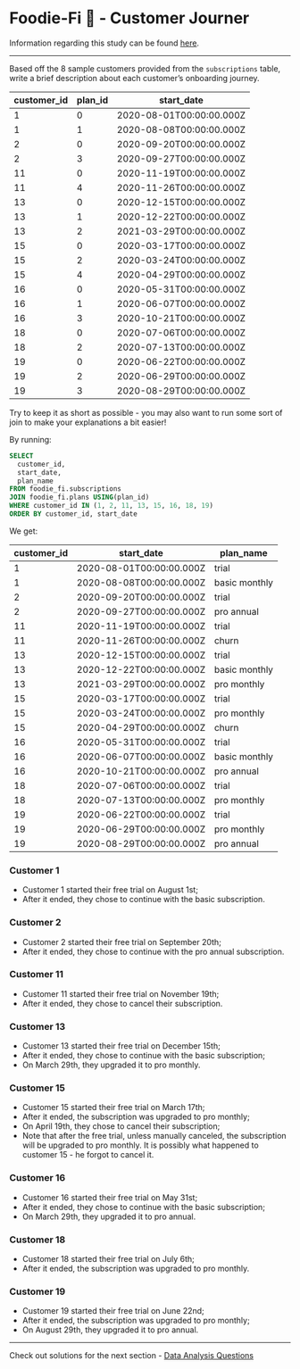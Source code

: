 # Foodie-Fi 🥑 - Customer Journer

Information regarding this study can be found [here](https://github.com/rodrigueslara/8-week-sql-challenge/blob/main/README.md).

---

Based off the 8 sample customers provided from the `subscriptions` table, write a brief description about each customer’s onboarding journey.

| customer_id | plan_id | start_date               |
| ----------- | ------- | ------------------------ |
| 1           | 0       | 2020-08-01T00:00:00.000Z |
| 1           | 1       | 2020-08-08T00:00:00.000Z |
| 2           | 0       | 2020-09-20T00:00:00.000Z |
| 2           | 3       | 2020-09-27T00:00:00.000Z |
| 11          | 0       | 2020-11-19T00:00:00.000Z |
| 11          | 4       | 2020-11-26T00:00:00.000Z |
| 13          | 0       | 2020-12-15T00:00:00.000Z |
| 13          | 1       | 2020-12-22T00:00:00.000Z |
| 13          | 2       | 2021-03-29T00:00:00.000Z |
| 15          | 0       | 2020-03-17T00:00:00.000Z |
| 15          | 2       | 2020-03-24T00:00:00.000Z |
| 15          | 4       | 2020-04-29T00:00:00.000Z |
| 16          | 0       | 2020-05-31T00:00:00.000Z |
| 16          | 1       | 2020-06-07T00:00:00.000Z |
| 16          | 3       | 2020-10-21T00:00:00.000Z |
| 18          | 0       | 2020-07-06T00:00:00.000Z |
| 18          | 2       | 2020-07-13T00:00:00.000Z |
| 19          | 0       | 2020-06-22T00:00:00.000Z |
| 19          | 2       | 2020-06-29T00:00:00.000Z |
| 19          | 3       | 2020-08-29T00:00:00.000Z |

Try to keep it as short as possible - you may also want to run some sort of join to make your explanations a bit easier!

By running:

```sql
SELECT
  customer_id,
  start_date,
  plan_name
FROM foodie_fi.subscriptions
JOIN foodie_fi.plans USING(plan_id)
WHERE customer_id IN (1, 2, 11, 13, 15, 16, 18, 19)
ORDER BY customer_id, start_date
```

We get:

| customer_id | start_date               | plan_name     |
| ----------- | ------------------------ | ------------- |
| 1           | 2020-08-01T00:00:00.000Z | trial         |
| 1           | 2020-08-08T00:00:00.000Z | basic monthly |
| 2           | 2020-09-20T00:00:00.000Z | trial         |
| 2           | 2020-09-27T00:00:00.000Z | pro annual    |
| 11          | 2020-11-19T00:00:00.000Z | trial         |
| 11          | 2020-11-26T00:00:00.000Z | churn         |
| 13          | 2020-12-15T00:00:00.000Z | trial         |
| 13          | 2020-12-22T00:00:00.000Z | basic monthly |
| 13          | 2021-03-29T00:00:00.000Z | pro monthly   |
| 15          | 2020-03-17T00:00:00.000Z | trial         |
| 15          | 2020-03-24T00:00:00.000Z | pro monthly   |
| 15          | 2020-04-29T00:00:00.000Z | churn         |
| 16          | 2020-05-31T00:00:00.000Z | trial         |
| 16          | 2020-06-07T00:00:00.000Z | basic monthly |
| 16          | 2020-10-21T00:00:00.000Z | pro annual    |
| 18          | 2020-07-06T00:00:00.000Z | trial         |
| 18          | 2020-07-13T00:00:00.000Z | pro monthly   |
| 19          | 2020-06-22T00:00:00.000Z | trial         |
| 19          | 2020-06-29T00:00:00.000Z | pro monthly   |
| 19          | 2020-08-29T00:00:00.000Z | pro annual    |

### Customer 1

* Customer 1 started their free trial on August 1st;
* After it ended, they chose to continue with the basic subscription.

### Customer 2

* Customer 2 started their free trial on September 20th;
* After it ended, they chose to continue with the pro annual subscription.

### Customer 11

* Customer 11 started their free trial on November 19th;
* After it ended, they chose to cancel their subscription.

### Customer 13

* Customer 13 started their free trial on December 15th;
* After it ended, they chose to continue with the basic subscription;
* On March 29th, they upgraded it to pro monthly.

### Customer 15

* Customer 15 started their free trial on March 17th;
* After it ended, the subscription was upgraded to pro monthly;
* On April 19th, they chose to cancel their subscription;
* Note that after the free trial, unless manually canceled, the subscription will be upgraded to pro monthly. It is possibly what happened to customer 15 - he forgot to cancel it.

### Customer 16

* Customer 16 started their free trial on May 31st;
* After it ended, they chose to continue with the basic subscription;
* On March 29th, they upgraded it to pro annual.

### Customer 18

* Customer 18 started their free trial on July 6th;
* After it ended, the subscription was upgraded to pro monthly.

### Customer 19

* Customer 19 started their free trial on June 22nd;
* After it ended, the subscription was upgraded to pro monthly;
* On August 29th, they upgraded it to pro annual.

---

Check out solutions for the next section - [Data Analysis Questions](https://github.com/rodrigueslara/8-week-sql-challenge/blob/main/Case%20Study%20%233%20-%20Foodie-Fi/B.%20Data%20Analysis%20Questions.md)
